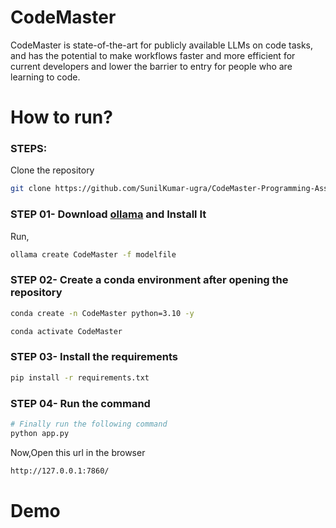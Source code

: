 # CodeMaster
CodeMaster is state-of-the-art for publicly available LLMs on code tasks, and has the potential to make workflows faster and more efficient for current developers and lower the barrier to entry for people who are learning to code.

# How to run?
### STEPS:

Clone the repository

```bash
git clone https://github.com/SunilKumar-ugra/CodeMaster-Programming-Assistant.git
```
### STEP 01- Download [ollama]( https://ollama.com/) and Install It

Run,
```bash
ollama create CodeMaster -f modelfile
```
### STEP 02- Create a conda environment after opening the repository

```bash
conda create -n CodeMaster python=3.10 -y
```

```bash
conda activate CodeMaster
```


### STEP 03- Install the requirements
```bash
pip install -r requirements.txt
```

### STEP 04- Run the command    
```bash 
# Finally run the following command
python app.py
```

Now,Open this url in the browser
```bash
http://127.0.0.1:7860/ 
```

# Demo

